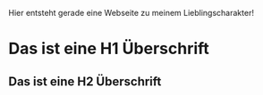 Hier entsteht gerade eine Webseite zu meinem Lieblingscharakter!

# Das ist eine H1 Überschrift
## Das ist eine H2 Überschrift
